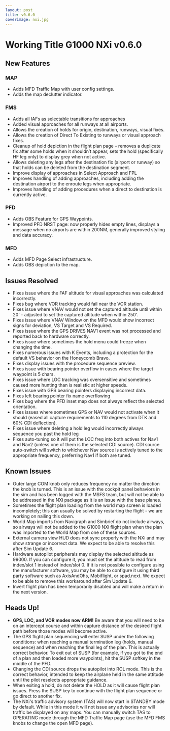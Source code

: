 ```yaml
---
layout: post
title: v0.6.0
coverimage: nxi.jpg
---
```

# Working Title G1000 NXi v0.6.0

## New Features

### MAP
- Adds MFD Traffic Map with user config settings.
- Adds the map declutter indicator.

### FMS
- Adds all IAFs as selectable transitions for approaches
- Added visual approaches for all runways at all airports.
- Allows the creation of holds for origin, destination, runways, visual fixes.
- Allows the creation of Direct To Existing to runways or visual approach fixes.
- Cleanup of hold depiction in the flight plan page – removes a duplicate fix after some holds when it shouldn’t appear, sets the hold (specifically HF leg only) to display grey when not active.
- Allows deleting any legs after the destination fix (airport or runway) so that holds can be deleted from the destination segment.
- Improve display of approaches in Select Approach and FPL
- Improves handling of adding approaches, including adding the destination airport to the enroute legs when appropriate.
- Improves handling of adding procedures when a direct to destination is currently active.

### PFD
- Adds OBS Feature for GPS Waypoints.
- Improved PFD NRST page: now properly hides empty lines, displays a message when no airports are within 200NM, generally improved styling and data accuracy.

### MFD
- Adds MFD Page Select infrastructure.
- Adds OBS depiction to the map.

## Issues Resolved
- Fixes issue where the FAF altitude for visual approaches was calculated incorrectly.
- Fixes bug where VOR tracking would fail near the VOR station.
- Fixes issue where VNAV would not set the captured altitude until within 20' - adjusted to set the captured altitude when within 250'.
- Fixes issue where VNAV Window on the MFD would show incorrect signs for deviation, VS Target and VS Required.
- Fixes issue where the GPS DRIVES NAV1 event was not processed and reported back to hardware correctly.
- Fixes issue where sometimes the hold menu could freeze when changing the time.
- Fixes numerous issues with K Events, including a protection for the default VS behavior on the Honeycomb Bravo.
- Fixes display issues with the procedure sequence preview.
- Fixes issue with bearing pointer overflow in cases where the target waypoint is 5 chars.
- Fixes issue where LOC tracking was oversensitive and sometimes caused more hunting than is realistic at higher speeds.
- Fixes issue with GPS bearing pointers displaying incorrect data.
- Fixes left bearing pointer fix name overflowing
- Fixes bug where the PFD inset map does not always reflect the selected orientation.
- Fixes issues where sometimes GPS or NAV would not activate when it should (eased all capture requirements to 110 degrees from DTK and 60% CDI deflection).
- Fixes issue where deleting a hold leg would incorrectly always sequence you past the hold leg
- Fixes auto-tuning so it will put the LOC freq into both actives for Nav1 and Nav2 (unless one of them is the selected CDI source). CDI source auto-switch will switch to whichever Nav source is actively tuned to the appropriate frequency, preferring Nav1 if both are tuned.

## Known Issues
- Outer large COM knob only reduces frequency no matter the direction the knob is turned. This is an issue with the cockpit panel behaviors in the sim and has been logged with the MSFS team, but will not be able to be addressed in the NXi package as it is an issue with the base planes.
- Sometimes the flight plan loading from the world map screen is loaded incompletely; this can usually be solved by restarting the flight - we are working on nailing this down.
- World Map imports from Navigraph and Simbrief do not include airways, so airways will not be added to the G1000 NXi flight plan when the plan was imported to the World Map from one of these sources.
- External camera view HUD does not sync properly with the NXi and may show strange or incorrect data. We expect to be able to resolve this after Sim Update 6.
- Hardware autopilot peripherals may display the selected altitude as 99000. If you can configure it, you must set the altitude to read from index/slot 1 instead of index/slot 0. If it is not possible to configure using the manufacturer software, you may be able to configure it using third party software such as AxisAndOhs, Mobiflight, or spad.next. We expect to be able to remove this workaround after Sim Update 6.
- Invert flight plan has been temporarily disabled and will make a return in the next version.

## Heads Up!
- **GPS, LOC, and VOR modes now ARM!** Be aware that you will need to be on an intercept course and within capture distance of the desired flight path before those modes will become active.
- The GPS flight plan sequencing will enter SUSP under the following conditions: when reaching a manual termination leg (holds, manual sequence) and when reaching the final leg of the plan. This is actually correct behavior. To exit out of SUSP (for example, if you got to the end of a plan and then loaded more waypoints), hit the SUSP softkey in the middle of the PFD.
- Changing the CDI source drops the autopilot into ROL mode. This is the correct behavior, intended to keep the airplane held in the same attitude until the pilot reselects appropriate guidance.
- When exiting a hold, do not delete the HOLD as it will cause flight plan issues.  Press the SUSP key to continue with the flight plan sequence or go direct to another fix.
- The NXi's traffic advisory system (TAS) will now start in STANDBY mode by default. While in this mode it will not issue any advisories nor will traffic be displayed on any maps. You can manually switch TAS to OPERATING mode through the MFD Traffic Map page (use the MFD FMS knobs to change the open MFD page).